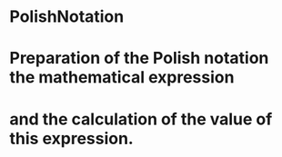 # PolishNotation
# Preparation of the Polish notation the mathematical expression
# and the calculation of the value of this expression.
